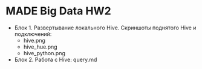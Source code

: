 # MADE Big Data HW2
- Блок 1. Развертывание локального Hive. Скриншоты поднятого Hive и подключений:
    - hive.png 
    - hive_hue.png
    - hive_python.png
- Блок 2. Работа с Hive: query.md
